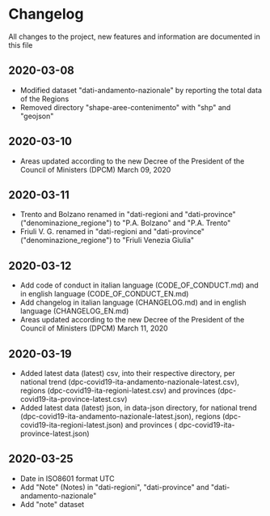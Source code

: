 # Changelog

All changes to the project, new features and information are documented in this file

## 2020-03-08

- Modified dataset "dati-andamento-nazionale" by reporting the total data of the Regions
- Removed directory "shape-aree-contenimento" with "shp" and "geojson"

## 2020-03-10

- Areas updated according to the new Decree of the President of the Council of Ministers (DPCM) March 09, 2020

## 2020-03-11

- Trento and Bolzano renamed in "dati-regioni and "dati-province" ("denominazione_regione") to "P.A. Bolzano" and "P.A. Trento"
- Friuli V. G. renamed in "dati-regioni and "dati-province" ("denominazione_regione") to "Friuli Venezia Giulia"

## 2020-03-12

- Add code of conduct in italian language (CODE_OF_CONDUCT.md) and in english language (CODE_OF_CONDUCT_EN.md)
- Add changelog in italian language (CHANGELOG.md) and in english language (CHANGELOG_EN.md)
- Areas updated according to the new Decree of the President of the Council of Ministers (DPCM) March 11, 2020

## 2020-03-19

- Added latest data (latest) csv, into their respective directory, per national trend (dpc-covid19-ita-andamento-nazionale-latest.csv), regions (dpc-covid19-ita-regioni-latest.csv) and provinces (dpc-covid19-ita-province-latest.csv)
- Added latest data (latest) json, in data-json directory, for national trend (dpc-covid19-ita-andamento-nazionale-latest.json), regions (dpc-covid19-ita-regioni-latest.json) and provinces ( dpc-covid19-ita-province-latest.json)

## 2020-03-25

- Date in ISO8601 format UTC
- Add "Note" (Notes) in "dati-regioni", "dati-province" and "dati-andamento-nazionale"
- Add "note" dataset